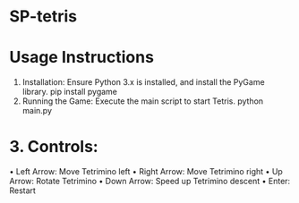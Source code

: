 # SP-tetris
# Usage Instructions
1.	Installation: Ensure Python 3.x is installed, and install the PyGame library.
pip install pygame
2.	Running the Game: Execute the main script to start Tetris.
python main.py

# 3.	Controls:
•	Left Arrow: Move Tetrimino left
•	Right Arrow: Move Tetrimino right
•	Up Arrow: Rotate Tetrimino
•	Down Arrow: Speed up Tetrimino descent
•	Enter: Restart
